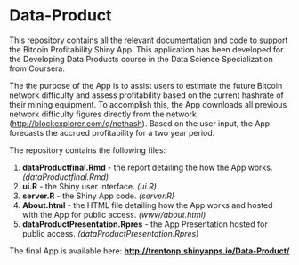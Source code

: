 Data-Product
============

This repository contains all the relevant documentation and code to support the Bitcoin Profitability Shiny App. This application has been developed for the Developing Data Products course in the Data Science Specialization from Coursera. 

The the purpose of the App is to assist users to estimate the future Bitcoin network difficulty and assess profitability based on the current hashrate of their mining equipment. To accomplish this, the App downloads all previous network difficulty figures directly from the network (http://blockexplorer.com/q/nethash). Based on the user input, the App forecasts the accrued profitability for a two year period.

The repository contains the following files:

1. **dataProductfinal.Rmd** - the report detailing the how the App works. *(dataProductfinal.Rmd)*
2. **ui.R** - the Shiny user interface. *(ui.R)*
3. **server.R** - the Shiny App code. *(server.R)*
4. **About.html** - the HTML file detailing how the App works and hosted with the App for public access. *(www/about.html)*  
5. **dataProductPresentation.Rpres** - the App Presentation hosted for public access. *(dataProductPresentation.Rpres)*

The final App is available here: **http://trentonp.shinyapps.io/Data-Product/** 
